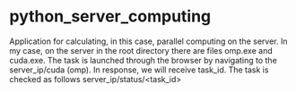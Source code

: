 # python_server_computing
Application for calculating, in this case, parallel computing on the server.
In my case, on the server in the root directory there are files omp.exe and cuda.exe.
The task is launched through the browser by navigating to the server_ip/cuda (omp). In response, we will receive task_id.
The task is checked as follows server_ip/status/<task_id>
